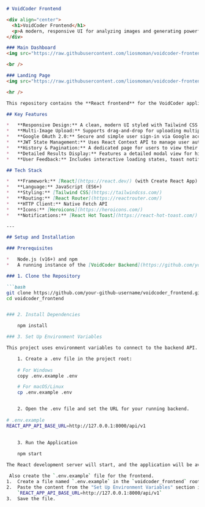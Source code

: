 ```markdown
# VoidCoder Frontend

<div align="center">
  <h1>VoidCoder Frontend</h1>
  <p>A modern, responsive UI for analyzing images and generating powerful development prompts for AI coding assistants.</p>
</div>

### Main Dashboard
<img src="https://raw.githubusercontent.com/liosmoman/voidcoder-frontend/main/public/dashboard-screenshot.png " alt="VoidCoder Dashboard" width="80%">

<br />

### Landing Page
<img src="https://raw.githubusercontent.com/liosmoman/voidcoder-frontend/main/public/main-page.png " alt="VoidCoder Landing Page" width="80%">

<hr />

This repository contains the **React frontend** for the VoidCoder application. It provides a modern, responsive user interface for uploading UI screenshots, managing analysis sessions, viewing AI-generated development prompts, and managing user accounts. The UI is built with a "Nimbus AI" inspired theme for a professional and engaging user experience.

## Key Features

*   **Responsive Design:** A clean, modern UI styled with Tailwind CSS that works seamlessly on desktop and mobile devices, featuring a collapsible sidebar.
*   **Multi-Image Upload:** Supports drag-and-drop for uploading multiple UI images in a single session, with the ability to assign titles to each.
*   **Google OAuth 2.0:** Secure and simple user sign-in via Google accounts.
*   **JWT State Management:** Uses React Context API to manage user authentication state globally across the application.
*   **History & Pagination:** A dedicated page for users to view their past analysis sessions, with pagination to handle a large number of entries.
*   **Detailed Results Display:** Features a detailed modal view for history items and a clean display for the final, AI-generated consolidated prompts.
*   **User Feedback:** Includes interactive loading states, toast notifications for actions like copying text, and clear error messaging.

## Tech Stack

*   **Framework:** [React](https://react.dev/) (with Create React App)
*   **Language:** JavaScript (ES6+)
*   **Styling:** [Tailwind CSS](https://tailwindcss.com/)
*   **Routing:** [React Router](https://reactrouter.com/)
*   **HTTP Client:** Native Fetch API
*   **Icons:** [Heroicons](https://heroicons.com/)
*   **Notifications:** [React Hot Toast](https://react-hot-toast.com/)

---

## Setup and Installation

### Prerequisites

*   Node.js (v16+) and npm
*   A running instance of the [VoidCoder Backend](https://github.com/your-github-username/voidcoder_backend)

### 1. Clone the Repository

```bash
git clone https://github.com/your-github-username/voidcoder_frontend.git
cd voidcoder_frontend


### 2. Install Dependencies

    npm install

### 3. Set Up Environment Variables    

This project uses environment variables to connect to the backend API.

    1. Create a .env file in the project root:
          
    # For Windows
    copy .env.example .env

    # For macOS/Linux
    cp .env.example .env


    2. Open the .env file and set the URL for your running backend.
      
# .env.example
REACT_APP_API_BASE_URL=http://127.0.0.1:8000/api/v1
 

    3. Run the Application
      
    npm start

The React development server will start, and the application will be available at http://localhost:3000.

 Also create the `.env.example` file for the frontend.
1.  Create a file named `.env.example` in the `voidcoder_frontend` root.
2.  Paste the content from the "Set Up Environment Variables" section into it:
    `REACT_APP_API_BASE_URL=http://127.0.0.1:8000/api/v1`
3.  Save the file.
